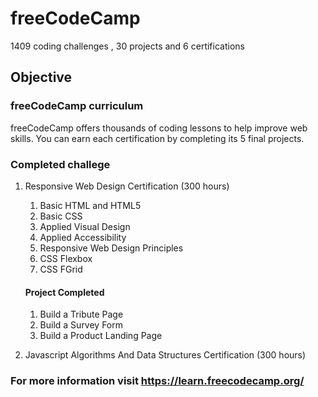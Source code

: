 # freeCodeCamp
1409 coding challenges , 30 projects and 6 certifications

## Objective
### freeCodeCamp curriculum
freeCodeCamp offers thousands of coding lessons to help improve web skills.
You can earn each certification by completing its 5 final projects.

### Completed challege
1.  Responsive Web Design Certification (300 hours)
    1.  Basic HTML and HTML5  
    2.  Basic CSS
    3.  Applied Visual Design
    4.  Applied Accessibility
    5.  Responsive Web Design Principles
    6.  CSS Flexbox
    7.  CSS FGrid
    #### Project Completed
    1.   Build a Tribute Page
    2.   Build a Survey Form
    3.   Build a Product Landing Page
    
    
2.  Javascript Algorithms And Data Structures Certification (300 hours)



### For more information visit https://learn.freecodecamp.org/
